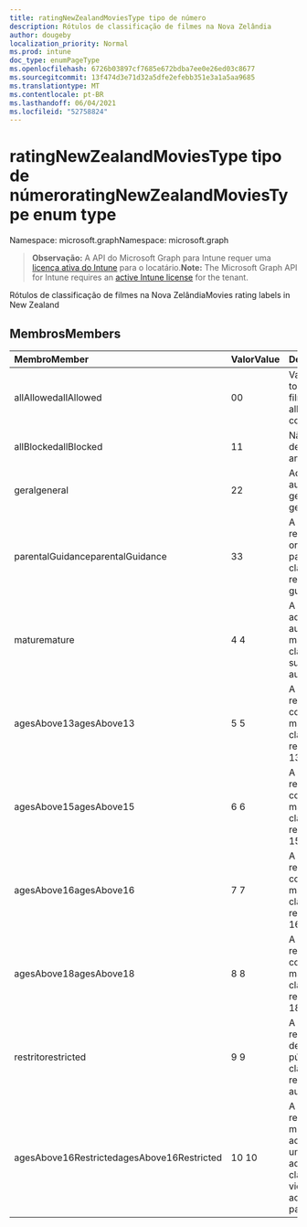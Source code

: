 ```yaml
---
title: ratingNewZealandMoviesType tipo de número
description: Rótulos de classificação de filmes na Nova Zelândia
author: dougeby
localization_priority: Normal
ms.prod: intune
doc_type: enumPageType
ms.openlocfilehash: 6726b03897cf7685e672bdba7ee0e26ed03c8677
ms.sourcegitcommit: 13f474d3e71d32a5dfe2efebb351e3a1a5aa9685
ms.translationtype: MT
ms.contentlocale: pt-BR
ms.lasthandoff: 06/04/2021
ms.locfileid: "52758824"
---
```

# <a name="ratingnewzealandmoviestype-enum-type"></a><span data-ttu-id="60ea7-103">ratingNewZealandMoviesType tipo de número</span><span class="sxs-lookup"><span data-stu-id="60ea7-103">ratingNewZealandMoviesType enum type</span></span>

<span data-ttu-id="60ea7-104">Namespace: microsoft.graph</span><span class="sxs-lookup"><span data-stu-id="60ea7-104">Namespace: microsoft.graph</span></span>

> <span data-ttu-id="60ea7-105">**Observação:** A API do Microsoft Graph para Intune requer uma [licença ativa do Intune](https://go.microsoft.com/fwlink/?linkid=839381) para o locatário.</span><span class="sxs-lookup"><span data-stu-id="60ea7-105">**Note:** The Microsoft Graph API for Intune requires an [active Intune license](https://go.microsoft.com/fwlink/?linkid=839381) for the tenant.</span></span>

<span data-ttu-id="60ea7-106">Rótulos de classificação de filmes na Nova Zelândia</span><span class="sxs-lookup"><span data-stu-id="60ea7-106">Movies rating labels in New Zealand</span></span>

## <a name="members"></a><span data-ttu-id="60ea7-107">Membros</span><span class="sxs-lookup"><span data-stu-id="60ea7-107">Members</span></span>
|<span data-ttu-id="60ea7-108">Membro</span><span class="sxs-lookup"><span data-stu-id="60ea7-108">Member</span></span>|<span data-ttu-id="60ea7-109">Valor</span><span class="sxs-lookup"><span data-stu-id="60ea7-109">Value</span></span>|<span data-ttu-id="60ea7-110">Descrição</span><span class="sxs-lookup"><span data-stu-id="60ea7-110">Description</span></span>|
|:---|:---|:---|
|<span data-ttu-id="60ea7-111">allAllowed</span><span class="sxs-lookup"><span data-stu-id="60ea7-111">allAllowed</span></span>|<span data-ttu-id="60ea7-112">0</span><span class="sxs-lookup"><span data-stu-id="60ea7-112">0</span></span>|<span data-ttu-id="60ea7-113">Valor padrão, permitir todo o conteúdo de filmes</span><span class="sxs-lookup"><span data-stu-id="60ea7-113">Default value, allow all movies content</span></span>|
|<span data-ttu-id="60ea7-114">allBlocked</span><span class="sxs-lookup"><span data-stu-id="60ea7-114">allBlocked</span></span>|<span data-ttu-id="60ea7-115">1</span><span class="sxs-lookup"><span data-stu-id="60ea7-115">1</span></span>|<span data-ttu-id="60ea7-116">Não permitir conteúdo de filmes</span><span class="sxs-lookup"><span data-stu-id="60ea7-116">Do not allow any movies content</span></span>|
|<span data-ttu-id="60ea7-117">geral</span><span class="sxs-lookup"><span data-stu-id="60ea7-117">general</span></span>|<span data-ttu-id="60ea7-118">2</span><span class="sxs-lookup"><span data-stu-id="60ea7-118">2</span></span>|<span data-ttu-id="60ea7-119">Adequado para audiência geral</span><span class="sxs-lookup"><span data-stu-id="60ea7-119">Suitable for general audience</span></span>|
|<span data-ttu-id="60ea7-120">parentalGuidance</span><span class="sxs-lookup"><span data-stu-id="60ea7-120">parentalGuidance</span></span>|<span data-ttu-id="60ea7-121">3</span><span class="sxs-lookup"><span data-stu-id="60ea7-121">3</span></span>|<span data-ttu-id="60ea7-122">A classificação PG recomenda orientações dos pais</span><span class="sxs-lookup"><span data-stu-id="60ea7-122">The PG classification recommends parental guidance</span></span>|
|<span data-ttu-id="60ea7-123">mature</span><span class="sxs-lookup"><span data-stu-id="60ea7-123">mature</span></span>|<span data-ttu-id="60ea7-124">4 </span><span class="sxs-lookup"><span data-stu-id="60ea7-124">4</span></span>|<span data-ttu-id="60ea7-125">A classificação M é adequada para audiências mais maduros</span><span class="sxs-lookup"><span data-stu-id="60ea7-125">The M classification is suitable for mature audience</span></span>|
|<span data-ttu-id="60ea7-126">agesAbove13</span><span class="sxs-lookup"><span data-stu-id="60ea7-126">agesAbove13</span></span>|<span data-ttu-id="60ea7-127">5 </span><span class="sxs-lookup"><span data-stu-id="60ea7-127">5</span></span>|<span data-ttu-id="60ea7-128">A classificação R13 é restrita a pessoas com 13 anos ou mais</span><span class="sxs-lookup"><span data-stu-id="60ea7-128">The R13 classification is restricted to persons 13 years and over</span></span>|
|<span data-ttu-id="60ea7-129">agesAbove15</span><span class="sxs-lookup"><span data-stu-id="60ea7-129">agesAbove15</span></span>|<span data-ttu-id="60ea7-130">6 </span><span class="sxs-lookup"><span data-stu-id="60ea7-130">6</span></span>|<span data-ttu-id="60ea7-131">A classificação R15 é restrita a pessoas com 15 anos ou mais</span><span class="sxs-lookup"><span data-stu-id="60ea7-131">The R15 classification is restricted to persons 15 years and over</span></span>|
|<span data-ttu-id="60ea7-132">agesAbove16</span><span class="sxs-lookup"><span data-stu-id="60ea7-132">agesAbove16</span></span>|<span data-ttu-id="60ea7-133">7 </span><span class="sxs-lookup"><span data-stu-id="60ea7-133">7</span></span>|<span data-ttu-id="60ea7-134">A classificação R16 é restrita a pessoas com 16 anos ou mais</span><span class="sxs-lookup"><span data-stu-id="60ea7-134">The R16 classification is restricted to persons 16 years and over</span></span>|
|<span data-ttu-id="60ea7-135">agesAbove18</span><span class="sxs-lookup"><span data-stu-id="60ea7-135">agesAbove18</span></span>|<span data-ttu-id="60ea7-136">8 </span><span class="sxs-lookup"><span data-stu-id="60ea7-136">8</span></span>|<span data-ttu-id="60ea7-137">A classificação R18 é restrita a pessoas com 18 anos ou mais</span><span class="sxs-lookup"><span data-stu-id="60ea7-137">The R18 classification is restricted to persons 18 years and over</span></span>|
|<span data-ttu-id="60ea7-138">restrito</span><span class="sxs-lookup"><span data-stu-id="60ea7-138">restricted</span></span>|<span data-ttu-id="60ea7-139">9 </span><span class="sxs-lookup"><span data-stu-id="60ea7-139">9</span></span>|<span data-ttu-id="60ea7-140">A classificação R é restrita a um determinado público</span><span class="sxs-lookup"><span data-stu-id="60ea7-140">The R classification is restricted to a certain audience</span></span>|
|<span data-ttu-id="60ea7-141">agesAbove16Restricted</span><span class="sxs-lookup"><span data-stu-id="60ea7-141">agesAbove16Restricted</span></span>|<span data-ttu-id="60ea7-142">10 </span><span class="sxs-lookup"><span data-stu-id="60ea7-142">10</span></span>|<span data-ttu-id="60ea7-143">A classificação RP16 requer visualizadores menores de 16 anos acompanhados por um pai ou um adulto</span><span class="sxs-lookup"><span data-stu-id="60ea7-143">The RP16 classification requires viewers under 16 accompanied by a parent or an adult</span></span>|




